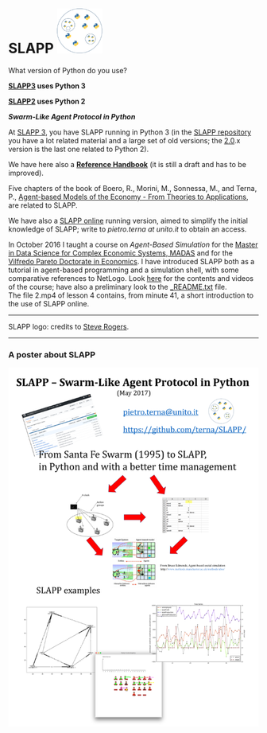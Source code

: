 SLAPP <img src="./slapp-logo.png" height="90" />
=====

What version of Python do you use?

****[SLAPP3](https://github.com/terna/SLAPP3) uses Python 3****

****[SLAPP2](https://github.com/terna/SLAPP2) uses Python 2****


***Swarm-Like Agent Protocol in Python***

At [SLAPP 3](https://github.com/terna/SLAPP3), you have SLAPP running in Python 3 (in the [SLAPP repository](http://terna.to.it/slapp_dep/) you have a lot related material and a large set of old versions; the [2.0](https://github.com/terna/SLAPP2).x version is the last one related to Python 2).

We have here also a [**Reference Handbook**](https://github.com/terna/SLAPP/blob/v.3.0/SLAPP_Reference_Handbook.pdf) (it is still a draft and has to be improved).

Five chapters of the book of Boero, R., Morini, M., Sonnessa, M., and Terna, P.,  [Agent-based Models of the Economy - From Theories to Applications](http://www.palgrave.com/page/detail/agentbased-models-of-the-economy-/?K=9781137339805), are related to SLAPP.

We have also a [SLAPP online](https://slapp.hopto.org:6789) running version, aimed to simplify
the initial knowledge of SLAPP; write to *pietro.terna at unito.it* to obtain an access.

In October 2016 I taught a course on *Agent-Based Simulation* for the [Master in Data Science for Complex Economic Systems, MADAS](http://www.madas.carloalberto.org/) and for the [Vilfredo Pareto Doctorate in Economics](http://www.sde.unito.it/). I have introduced SLAPP both as a tutorial in agent-based programming and a simulation shell, with some comparative references to NetLogo. Look [here](http://terna.to.it/sim/2016/) for the contents and videos of the course; have also a preliminary look to the [_README.txt](http://terna.to.it/sim/2016/_README.txt) file.  
The file 2.mp4 of lesson 4 contains, from minute 41, a short introduction to the use of SLAPP online.

---
SLAPP logo: credits to [Steve Rogers](https://www.linkedin.com/in/shrogers).

---
### A poster about SLAPP

<img src="./SLAPP_poster.png" />
